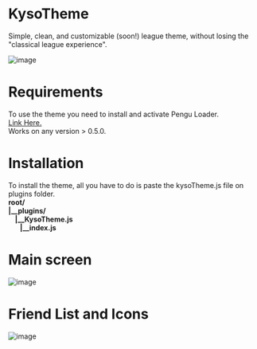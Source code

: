 # KysoTheme
Simple, clean, and customizable (soon!) league theme, without losing the "classical league experience".

![image](https://github.com/kyso1/KysoTheme/assets/128049220/6413f57c-50ec-4d4e-8d41-9c261513c179)

# Requirements
<p>To use the theme you need to install and activate Pengu Loader.<br> 
<a href="https://pengu.lol">Link Here.</a><br>
Works on any version > 0.5.0.<p>

# Installation
<p>To install the theme, all you have to do is paste the kysoTheme.js file on plugins folder.<br>
<strong>root/<br>
|__plugins/<br>
&nbsp;&nbsp;&nbsp;&nbsp;|__KysoTheme.js<br>
&nbsp;&nbsp;&nbsp;&nbsp;&nbsp;&nbsp;&nbsp;|__index.js<p></strong>  

# Main screen
![image](https://github.com/kyso1/KysoTheme/assets/128049220/4feb5336-cc63-4a23-8a81-8d69da4a7f7b)

# Friend List and Icons
![image](https://github.com/kyso1/KysoTheme/assets/128049220/59db1e24-d5d7-46dc-94d4-81148930108b)
